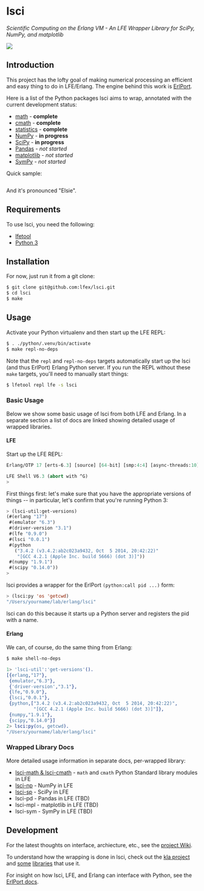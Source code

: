 # lsci

*Scientific Computing on the Erlang VM - An LFE Wrapper Library for SciPy, NumPy, and matplotlib*

<img src="resources/images/WelcomeHomeElsie.jpg"/>


## Introduction

This project has the lofty goal of making numerical processing an efficient and
easy thing to do in LFE/Erlang. The engine behind this work is
[ErlPort](http://erlport.org/docs/python.html).

Here is a list of the Python packages lsci aims to wrap, annotated with
the current development status:

 * [math](https://docs.python.org/3/library/math.html) -
   <strong>complete</strong>
 * [cmath](https://docs.python.org/3/library/cmath.html) -
   <strong>complete</strong>
 * [statistics](https://docs.python.org/3/library/statistics.html) -
   <strong>complete</strong>
 * [NumPy](http://www.numpy.org/) -
   <strong>in progress</strong>
 * [SciPy](http://www.scipy.org/scipylib/index.html) -
   <strong>in progress</strong>
 * [Pandas](http://pandas.pydata.org/) -
   <em>not started</em>
 * [matplotlib](http://matplotlib.org/) -
   <em>not started</em>
 * [SymPy](http://www.sympy.org/en/index.html) -
   <em>not started</em>

Quick sample:

```cl

```

And it's pronounced "Elsie".


## Requirements

To use lsci, you need the following:

* [lfetool](http://docs.lfe.io/quick-start/1.html)
* [Python 3](https://www.python.org/downloads/)


## Installation

For now, just run it from a git clone:

```bash
$ git clone git@github.com:lfex/lsci.git
$ cd lsci
$ make
```


## Usage

Activate your Python virtualenv and then start up the LFE REPL:

```bash
$ . ./python/.venv/bin/activate
$ make repl-no-deps
```

Note that the ``repl`` and ``repl-no-deps`` targets automatically start up
the lsci (and thus ErlPort) Erlang Python server. If you run the REPL without
these ``make`` targets, you'll need to manually start things:

```bash
$ lfetool repl lfe -s lsci
```


### Basic Usage

Below we show some basic usage of lsci from both LFE and Erlang. In a
separate section a list of docs are linked showing detailed usage of wrapped
libraries.


#### LFE

Start up the LFE REPL:

```cl
Erlang/OTP 17 [erts-6.3] [source] [64-bit] [smp:4:4] [async-threads:10] ...

LFE Shell V6.3 (abort with ^G)
>
```

First things first: let's make sure that you have the appropriate versions
of things -- in particular, let's confirm that you're running Python 3:

```cl
> (lsci-util:get-versions)
(#(erlang "17")
 #(emulator "6.3")
 #(driver-version "3.1")
 #(lfe "0.9.0")
 #(lsci "0.0.1")
 #(python
   ("3.4.2 (v3.4.2:ab2c023a9432, Oct  5 2014, 20:42:22)"
    "[GCC 4.2.1 (Apple Inc. build 5666) (dot 3)]"))
 #(numpy "1.9.1")
 #(scipy "0.14.0"))
>
```

lsci provides a wrapper for the ErlPort ``(python:call pid ...)`` form:

```cl
> (lsci:py 'os 'getcwd)
"/Users/yourname/lab/erlang/lsci"
```

lsci can do this because it starts up a Python server and registers the pid
with a name.


#### Erlang

We can, of course, do the same thing from Erlang:

```bash
$ make shell-no-deps
```

```erlang
1> 'lsci-util':'get-versions'().
[{erlang,"17"},
 {emulator,"6.3"},
 {'driver-version',"3.1"},
 {lfe,"0.9.0"},
 {lsci,"0.0.1"},
 {python,["3.4.2 (v3.4.2:ab2c023a9432, Oct  5 2014, 20:42:22)",
          "[GCC 4.2.1 (Apple Inc. build 5666) (dot 3)]"]},
 {numpy,"1.9.1"},
 {scipy,"0.14.0"}]
2> lsci:py(os, getcwd).
"/Users/yourname/lab/erlang/lsci"
```


### Wrapped Library Docs

More detailed usage information in separate docs, per-wrapped library:

* [lsci-math & lsci-cmath](doc/math.md) - ``math`` and ``cmath`` Python
  Standard library modules in LFE
* [lsci-np](doc/numpy.md) - NumPy in LFE
* [lsci-sp](doc/scipy.md) - SciPy in LFE
* lsci-pd - Pandas in LFE (TBD)
* lsci-mpl - matplotlib in LFE (TBD)
* lsci-sym - SymPy in LFE (TBD)


## Development

For the latest thoughts on interface, archiecture, etc., see the
[project Wiki](https://github.com/oubiwann/lsci/wiki).

To understand how the wrapping is done in lsci, check out the
[kla project](https://github.com/billosys/kla) and
[some](https://github.com/billosys/kanin)
[libraries](https://github.com/billosys/lric) that use it.

For insight on how lsci, LFE, and Erlang can interface with Python, see the
[ErlPort docs](http://erlport.org/docs/python.html).
